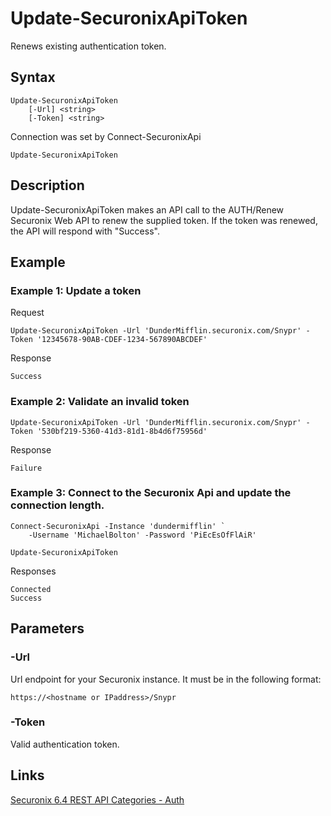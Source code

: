 # Update-SecuronixApiToken
Renews existing authentication token.

## Syntax
```
Update-SecuronixApiToken
    [-Url] <string>
    [-Token] <string>
```
Connection was set by Connect-SecuronixApi
```
Update-SecuronixApiToken
```

## Description
Update-SecuronixApiToken makes an API call to the AUTH/Renew Securonix Web API to renew the supplied token. If the token was renewed, the API will respond with "Success".

## Example

### Example 1: Update a token
Request
```
Update-SecuronixApiToken -Url 'DunderMifflin.securonix.com/Snypr' -Token '12345678-90AB-CDEF-1234-567890ABCDEF'
```

Response
```
Success
```

### Example 2: Validate an invalid token
```
Update-SecuronixApiToken -Url 'DunderMifflin.securonix.com/Snypr' -Token '530bf219-5360-41d3-81d1-8b4d6f75956d'
```

Response
```
Failure
```

### Example 3: Connect to the Securonix Api and update the connection length.
```
Connect-SecuronixApi -Instance 'dundermifflin' `
    -Username 'MichaelBolton' -Password 'PiEcEsOfFlAiR'

Update-SecuronixApiToken
```

Responses
```
Connected
Success
```

## Parameters

### -Url
Url endpoint for your Securonix instance.
It must be in the following format:
```
https://<hostname or IPaddress>/Snypr
```
### -Token
Valid authentication token.

## Links
[Securonix 6.4 REST API Categories - Auth](https://documentation.securonix.com/onlinedoc/Content/6.4%20Cloud/Content/SNYPR%206.4/6.4%20Guides/Web%20Services/6.4_REST%20API%20Categories.htm#Auth)